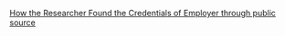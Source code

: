 [How the Researcher Found the Credentials of Employer through public source](https://infosecwriteups.com/how-recon-helped-samsung-protect-their-production-repositories-of-samsungtv-ecommerce-estores-4c51d6ec4fdd)
